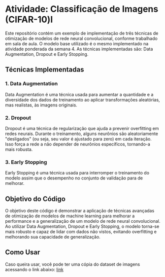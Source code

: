 # Atividade: Classificação de Imagens (CIFAR-10)l

Este repositório contém um exemplo de implementação de três técnicas de otimização de modelos de rede neural convolucional, conforme trabalhado em sala de aula. O modelo base utilizado é o mesmo implementado na atividade ponderada da semana 4. As técnicas implementadas são: Data Augmentation, Dropout e Early Stopping.

## Técnicas Implementadas

### 1. Data Augmentation
Data Augmentation é uma técnica usada para aumentar a quantidade e a diversidade dos dados de treinamento ao aplicar transformações aleatórias, mas realistas, às imagens originais. 

### 2. Dropout
Dropout é uma técnica de regularização que ajuda a prevenir overfitting em redes neurais. Durante o treinamento, alguns neurônios são aleatoriamente "desligados" (ou seja, seu valor é ajustado para zero) em cada iteração. Isso força a rede a não depender de neurônios específicos, tornando-a mais robusta.

### 3. Early Stopping
Early Stopping é uma técnica usada para interromper o treinamento do modelo assim que o desempenho no conjunto de validação para de melhorar. 

## Objetivo do Código

O objetivo deste código é demonstrar a aplicação de técnicas avançadas de otimização de modelos de machine learning para melhorar a performance e a generalização de um modelo de rede neural convolucional. Ao utilizar Data Augmentation, Dropout e Early Stopping, o modelo torna-se mais robusto e capaz de lidar com dados não vistos, evitando overfitting e melhorando sua capacidade de generalização.

## Como Usar
Caso queira usar, você pode ter uma cópia do dataset de imagens acessando o link abaixo:
[link](https://drive.google.com/drive/folders/1Mercw3OZ6KJ2h1ZJ5pAOmGuDKelu18RR?usp=sharing)

